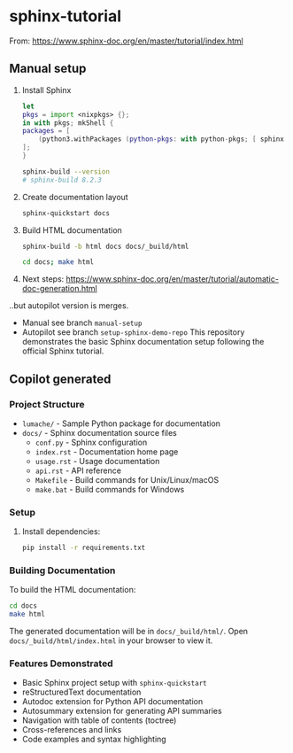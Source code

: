 # sphinx-tutorial

From: https://www.sphinx-doc.org/en/master/tutorial/index.html

## Manual setup

1. Install Sphinx

    ```nix
    let
    pkgs = import <nixpkgs> {};
    in with pkgs; mkShell {
    packages = [
        (python3.withPackages (python-pkgs: with python-pkgs; [ sphinx ]))
    ];
    }
    ```

    ```sh
    sphinx-build --version
    # sphinx-build 8.2.3
    ```

2. Create documentation layout

    ```sh
    sphinx-quickstart docs
    ```
    
3. Build HTML documentation

    ```sh
    sphinx-build -b html docs docs/_build/html
    ```

    ```sh
    cd docs; make html
    ```

4. Next steps: https://www.sphinx-doc.org/en/master/tutorial/automatic-doc-generation.html

..but autopilot version is merges.
 - Manual see branch `manual-setup`
 - Autopilot see branch `setup-sphinx-demo-repo`
This repository demonstrates the basic Sphinx documentation setup following the official Sphinx tutorial.

## Copilot generated

### Project Structure

- `lumache/` - Sample Python package for documentation
- `docs/` - Sphinx documentation source files
  - `conf.py` - Sphinx configuration
  - `index.rst` - Documentation home page
  - `usage.rst` - Usage documentation
  - `api.rst` - API reference
  - `Makefile` - Build commands for Unix/Linux/macOS
  - `make.bat` - Build commands for Windows

### Setup

1. Install dependencies:
   ```bash
   pip install -r requirements.txt
   ```

### Building Documentation

To build the HTML documentation:

```bash
cd docs
make html
```

The generated documentation will be in `docs/_build/html/`. Open `docs/_build/html/index.html` in your browser to view it.

### Features Demonstrated

- Basic Sphinx project setup with `sphinx-quickstart`
- reStructuredText documentation
- Autodoc extension for Python API documentation
- Autosummary extension for generating API summaries
- Navigation with table of contents (toctree)
- Cross-references and links
- Code examples and syntax highlighting

